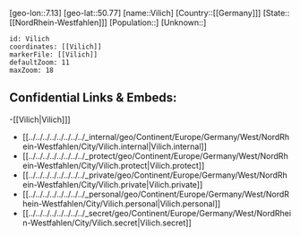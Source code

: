 ﻿---
location: [50.77,7.13]
mapzoom: [7,12] 
mapmarker: city 
type: City
tags:
- geo/City


SpocWebEntityId: 35292
isDeleted: false
confidential: public

---
[geo-lon::7.13]
[geo-lat::50.77]
[name::Vilich]
[Country::[[Germany]]]
[State::[[NordRhein-Westfahlen]]]
[Population::]
[Unknown::]


```leaflet
id: Vilich
coordinates: [[Vilich]]
markerFile: [[Vilich]]
defaultZoom: 11 
maxZoom: 18
```


## Confidential Links & Embeds: 
-[[Vilich|Vilich]]] 
- [[../../../../../../../../_internal/geo/Continent/Europe/Germany/West/NordRhein-Westfahlen/City/Vilich.internal|Vilich.internal]] 
- [[../../../../../../../../_protect/geo/Continent/Europe/Germany/West/NordRhein-Westfahlen/City/Vilich.protect|Vilich.protect]] 
- [[../../../../../../../../_private/geo/Continent/Europe/Germany/West/NordRhein-Westfahlen/City/Vilich.private|Vilich.private]] 
- [[../../../../../../../../_personal/geo/Continent/Europe/Germany/West/NordRhein-Westfahlen/City/Vilich.personal|Vilich.personal]] 
- [[../../../../../../../../_secret/geo/Continent/Europe/Germany/West/NordRhein-Westfahlen/City/Vilich.secret|Vilich.secret]] 
